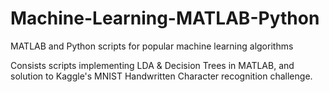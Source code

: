 # Machine-Learning-MATLAB-Python
MATLAB and Python scripts for popular machine learning algorithms

Consists scripts implementing LDA & Decision Trees in MATLAB, and solution to Kaggle's MNIST Handwritten Character recognition challenge.
